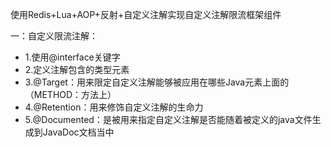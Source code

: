 使用Redis+Lua+AOP+反射+自定义注解实现自定义注解限流框架组件


一：自定义限流注解：
 * 1.使用@interface关键字
 * 2.定义注解包含的类型元素
 * 3.@Target：用来限定自定义注解能够被应用在哪些Java元素上面的（METHOD：方法上）
 * 4.@Retention：用来修饰自定义注解的生命力
 * 5.@Documented：是被用来指定自定义注解是否能随着被定义的java文件生成到JavaDoc文档当中
